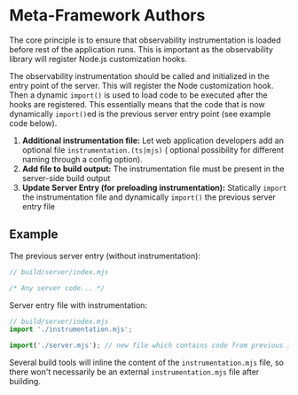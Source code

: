 # Meta-Framework Authors

The core principle is to ensure that observability instrumentation is loaded before rest of the application runs.
This is important as the observability library will register Node.js customization hooks.

The observability instrumentation should be called and initialized in the entry point of the server. This will register
the Node customization hook. Then a dynamic `import()` is used to load code to be executed after the hooks are
registered. This essentially means that the code that is now dynamically `import()`ed is the previous server entry
point (see example code below).

1. **Additional instrumentation file:** Let web application developers add an optional file `instrumentation.(ts|mjs)` (
   optional possibility for different naming through a config option).
2. **Add file to build output:** The instrumentation file must be present in the server-side build output
3. **Update Server Entry (for preloading instrumentation):** Statically `import` the instrumentation file and
   dynamically `import()` the previous server entry file

## Example

The previous server entry (without instrumentation):

```js 
// build/server/index.mjs

/* Any server code... */
```

Server entry file with instrumentation:

```js
// build/server/index.mjs
import './instrumentation.mjs';

import('./server.mjs'); // new file which contains code from previous index.mjs file
```

Several build tools will inline the content of the `instrumentation.mjs` file, so there won't necessarily be an external
`instrumentation.mjs` file after building.

